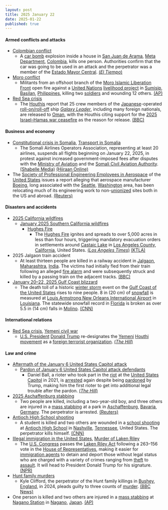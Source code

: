 ```yaml
---
layout: post
title: 2025 January 22
date: 2025-01-22
published: true
---
```



#### Armed conflicts and attacks

* [Colombian conflict](https://en.wikipedia.org/wiki/Colombian_conflict "Colombian conflict")
  * A [car bomb](https://en.wikipedia.org/wiki/Car_bomb "Car bomb") explosion inside a house in [San Juan de Arama](https://en.wikipedia.org/wiki/San_Juan_de_Arama "San Juan de Arama"), [Meta Department](https://en.wikipedia.org/wiki/Meta_Department "Meta Department"), [Colombia](https://en.wikipedia.org/wiki/Colombia "Colombia"), kills one person. Authorities confirm that the car was going to be used in an attack and the perpetrator was a member of the [Estado Mayor Central](https://en.wikipedia.org/wiki/Revolutionary_Armed_Forces_of_Colombia "Revolutionary Armed Forces of Colombia"). [(*El Tiempo*)](https://www.eltiempo.com/colombia/otras-ciudades/alerta-en-meta-por-explosion-de-carro-bomba-que-se-activo-cuando-terrorista-lo-manipulaba-quien-esta-detras-3420193)
* [Moro conflict](https://en.wikipedia.org/wiki/Moro_conflict "Moro conflict")
  * Militants from an offshoot branch of the [Moro Islamic Liberation Front](https://en.wikipedia.org/wiki/Moro_Islamic_Liberation_Front "Moro Islamic Liberation Front") open fire against a [United Nations](https://en.wikipedia.org/wiki/United_Nations "United Nations") [livelihood project](https://en.wikipedia.org/wiki/UNDP "UNDP") in [Sumisip](https://en.wikipedia.org/wiki/Sumisip "Sumisip"), [Basilan](https://en.wikipedia.org/wiki/Basilan "Basilan"), [Philippines](https://en.wikipedia.org/wiki/Philippines "Philippines"), killing two [soldiers](https://en.wikipedia.org/wiki/Philippine_Army "Philippine Army") and wounding 12 others. [(AP)](https://apnews.com/article/philippines-attack-moro-rebels-peace-deal-undp-7037a64c90095cdda20cccfb3986b59c)
* [Red Sea crisis](https://en.wikipedia.org/wiki/Red_Sea_crisis "Red Sea crisis")
  * The [Houthis](https://en.wikipedia.org/wiki/Houthi "Houthi") report that 25 crew members of the [Japanese](https://en.wikipedia.org/wiki/Japan "Japan")-operated [roll-on/roll-off](https://en.wikipedia.org/wiki/Roll-on/roll-off "Roll-on/roll-off") ship *[Galaxy Leader](https://en.wikipedia.org/wiki/Galaxy_Leader "Galaxy Leader")*, including many foreign nationals, are released to [Oman](https://en.wikipedia.org/wiki/Oman "Oman"), with the Houthis citing support for the [2025 Israel–Hamas war ceasefire](https://en.wikipedia.org/wiki/2025_Israel%E2%80%93Hamas_war_ceasefire "2025 Israel–Hamas war ceasefire") as the reason for release. [(BBC)](https://www.bbc.com/news/articles/c9d5q0jn067o)

#### Business and economy

* [Constitutional crisis in Somalia](https://en.wikipedia.org/wiki/Constitutional_crisis_in_Somalia "Constitutional crisis in Somalia"), [Transport in Somalia](https://en.wikipedia.org/wiki/Transport_in_Somalia "Transport in Somalia")
  * The Somali Airlines Operators Association, representing at least 20 airlines, suspends all flights beginning on January 22, 2025, in protest against increased government-imposed fees after disputes with the [Ministry of Aviation](https://en.wikipedia.org/wiki/Ministry_of_Aviation_%28Somalia%29 "Ministry of Aviation (Somalia)") and the [Somali Civil Aviation Authority](https://en.wikipedia.org/wiki/Somali_Civil_Aviation_Authority "Somali Civil Aviation Authority"). [(Shabelle Media)](https://shabellemedia.com/somali-airlines-ground-flights-over-government-dispute/) [(Hiiraan Online)](https://www.hiiraan.com/news4/2025/Jan/199914/somali_airlines_halt_flights_nationwide_in_protest_against_fee_increases.aspx)
* The [Society of Professional Engineering Employees in Aerospace](https://en.wikipedia.org/wiki/Society_of_Professional_Engineering_Employees_in_Aerospace "Society of Professional Engineering Employees in Aerospace") of the [United States](https://en.wikipedia.org/wiki/United_States "United States") issues a report alleging that aerospace manufacturer [Boeing](https://en.wikipedia.org/wiki/Boeing "Boeing"), long associated with the [Seattle](https://en.wikipedia.org/wiki/Seattle "Seattle"), [Washington](https://en.wikipedia.org/wiki/Washington_%28state%29 "Washington (state)") area, has been relocating much of its engineering work to non-[unionized](https://en.wikipedia.org/wiki/Labor_unions_in_the_United_States "Labor unions in the United States") sites both in the US and abroad. [(Reuters)](https://www.reuters.com/business/aerospace-defense/union-investigates-claims-that-boeing-is-sending-work-non-union-locations-2025-01-23/)

#### Disasters and accidents

* [2025 California wildfires](https://en.wikipedia.org/wiki/2025_California_wildfires "2025 California wildfires")
  * [January 2025 Southern California wildfires](https://en.wikipedia.org/wiki/January_2025_Southern_California_wildfires "January 2025 Southern California wildfires")
    * [Hughes Fire](https://en.wikipedia.org/wiki/Hughes_Fire "Hughes Fire")
      * The [Hughes Fire](https://en.wikipedia.org/wiki/Hughes_Fire "Hughes Fire") ignites and spreads to over 5,000 acres in less than four hours, triggering mandatory evacuation orders in settlements around [Castaic Lake](https://en.wikipedia.org/wiki/Castaic_Lake "Castaic Lake") in [Los Angeles County](https://en.wikipedia.org/wiki/Los_Angeles_County%2C_California "Los Angeles County, California"), [California](https://en.wikipedia.org/wiki/California "California"), United States. [(*Los Angeles Times*)](https://www.latimes.com/california/story/2025-01-22/hughes-fire-evacuations-road-closures-shelters) [(KTLA)](https://ktla.com/news/california/wildfires/photos-hughes-fire-ignites-expands-rapidly-across-southern-california-mountainside/)
* 2025 Jalgaon train accident
  * At least thirteen people are killed in a railway accident in [Jalgaon](https://en.wikipedia.org/wiki/Jalgaon "Jalgaon"), [Maharashtra](https://en.wikipedia.org/wiki/Maharashtra "Maharashtra"), [India](https://en.wikipedia.org/wiki/India "India"). The victims had initially fled from their train following an alleged [fire alarm](https://en.wikipedia.org/wiki/Fire_alarm "Fire alarm") and were subsequently struck and killed by a passing train on the adjacent tracks. [(BBC)](https://www.bbc.com/news/articles/cly9zrpvjm0o)
* [January 20–22, 2025 Gulf Coast blizzard](https://en.wikipedia.org/wiki/January_20%E2%80%9322%2C_2025_Gulf_Coast_blizzard "January 20–22, 2025 Gulf Coast blizzard")
  * The death toll of a historic [winter storm](https://en.wikipedia.org/wiki/Winter_storm "Winter storm") event on the [Gulf Coast of the United States](https://en.wikipedia.org/wiki/Gulf_Coast_of_the_United_States "Gulf Coast of the United States") rises to nine people. 8 in (20 cm) of [snowfall](https://en.wikipedia.org/wiki/Snowfall "Snowfall") is measured at [Louis Armstrong New Orleans International Airport](https://en.wikipedia.org/wiki/Louis_Armstrong_New_Orleans_International_Airport "Louis Armstrong New Orleans International Airport") in [Louisiana](https://en.wikipedia.org/wiki/Louisiana "Louisiana"). The statewide snowfall record in [Florida](https://en.wikipedia.org/wiki/Florida "Florida") is broken as over 5.5 in (14 cm) falls in [Molino](https://en.wikipedia.org/wiki/Molino%2C_Florida "Molino, Florida"). [(CNN)](https://www.cnn.com/2025/01/21/weather/winter-storm-south-tuesday-hnk/index.html)

#### International relations

* [Red Sea crisis](https://en.wikipedia.org/wiki/Red_Sea_crisis "Red Sea crisis"), [Yemeni civil war](https://en.wikipedia.org/wiki/Yemeni_civil_war_%282014%E2%80%93present%29 "Yemeni civil war (2014–present)")
  * [U.S. President](https://en.wikipedia.org/wiki/President_of_the_United_States "President of the United States") [Donald Trump](https://en.wikipedia.org/wiki/Donald_Trump "Donald Trump") re-designates the [Yemeni](https://en.wikipedia.org/wiki/Yemen "Yemen") [Houthi movement](https://en.wikipedia.org/wiki/Houthi_movement "Houthi movement") as a [foreign terrorist organization](https://en.wikipedia.org/wiki/United_States_Department_of_State_list_of_Foreign_Terrorist_Organizations "United States Department of State list of Foreign Terrorist Organizations"). [(*The Hill*)](https://thehill.com/policy/international/5101521-trump-houthis-yemen-terrorist-designation/)

#### Law and crime

* [Aftermath of the January 6 United States Capitol attack](https://en.wikipedia.org/wiki/Aftermath_of_the_January_6_United_States_Capitol_attack "Aftermath of the January 6 United States Capitol attack")
  * [Pardon of January 6 United States Capitol attack defendants](https://en.wikipedia.org/wiki/Pardon_of_January_6_United_States_Capitol_attack_defendants "Pardon of January 6 United States Capitol attack defendants")
    * Daniel Ball, a rioter who took part in the [riot](https://en.wikipedia.org/wiki/January_6_United_States_Capitol_attack "January 6 United States Capitol attack") at the [United States Capitol](https://en.wikipedia.org/wiki/United_States_Capitol "United States Capitol") in 2021, is [arrested](https://en.wikipedia.org/wiki/Criminal_proceedings_in_the_January_6_United_States_Capitol_attack "Criminal proceedings in the January 6 United States Capitol attack") again despite being [pardoned](https://en.wikipedia.org/wiki/Criminal_pardon "Criminal pardon") by Trump, making him the first rioter to get into additional legal trouble after the pardon. [(*The Hill*)](https://thehill.com/regulation/court-battles/5100384-daniel-ball-arrest-gun-charges-jan-6-pardon/amp/)
* [2025 Aschaffenburg stabbing](https://en.wikipedia.org/wiki/2025_Aschaffenburg_stabbing "2025 Aschaffenburg stabbing")
  * Two people are killed, including a two-year-old boy, and three others are injured in a [mass stabbing](https://en.wikipedia.org/wiki/Mass_stabbing "Mass stabbing") at a park in [Aschaffenburg](https://en.wikipedia.org/wiki/Aschaffenburg "Aschaffenburg"), [Bavaria](https://en.wikipedia.org/wiki/Bavaria "Bavaria"), [Germany](https://en.wikipedia.org/wiki/Germany "Germany"). The perpetrator is arrested. [(Reuters)](https://www.reuters.com/world/europe/suspect-arrested-after-two-killed-knife-attack-german-park-2025-01-22/)
* [Antioch High School shooting](https://en.wikipedia.org/wiki/Antioch_High_School_shooting "Antioch High School shooting")
  * A student is killed and two others are wounded in a [school shooting](https://en.wikipedia.org/wiki/School_shooting "School shooting") at [Antioch High School](https://en.wikipedia.org/wiki/Antioch_High_School_%28Tennessee%29 "Antioch High School (Tennessee)") in [Nashville](https://en.wikipedia.org/wiki/Nashville%2C_Tennessee "Nashville, Tennessee"), [Tennessee](https://en.wikipedia.org/wiki/Tennessee "Tennessee"), United States. The perpetrator kills himself. [(CNN)](https://www.cnn.com/2025/01/22/us/antioch-high-school-shooting-nashville/index.html)
* [Illegal immigration in the United States](https://en.wikipedia.org/wiki/Illegal_immigration_in_the_United_States "Illegal immigration in the United States"), [Murder of Laken Riley](https://en.wikipedia.org/wiki/Murder_of_Laken_Riley "Murder of Laken Riley")
  * The [U.S. Congress](https://en.wikipedia.org/wiki/United_States_Congress "United States Congress") passes the [Laken Riley Act](https://en.wikipedia.org/wiki/Laken_Riley_Act "Laken Riley Act") following a 263–156 vote in the [House of Representatives](https://en.wikipedia.org/wiki/United_States_House_of_Representatives "United States House of Representatives"), making it easier for [immigration agents](https://en.wikipedia.org/wiki/U.S._Immigration_and_Customs_Enforcement "U.S. Immigration and Customs Enforcement") to detain and deport those without legal status who are charged with a variety of crimes ranging from [theft](https://en.wikipedia.org/wiki/Theft "Theft") to [assault](https://en.wikipedia.org/wiki/Assault "Assault"). It will head to President Donald Trump for his signature. [(NPR)](https://www.npr.org/2025/01/22/nx-s1-5253926/congress-laken-riley-act)
* [Hunt family murders](https://en.wikipedia.org/wiki/Hunt_family_murders "Hunt family murders")
  * Kyle Clifford, the perpetrator of the Hunt family killings in [Bushey](https://en.wikipedia.org/wiki/Bushey "Bushey"), [England](https://en.wikipedia.org/wiki/England "England"), in 2024, pleads guilty to three counts of [murder](https://en.wikipedia.org/wiki/Murder "Murder"). [(BBC News)](https://www.bbc.com/news/articles/cy8pd7dn8v6o)
* One person is killed and two others are injured in a [mass stabbing](https://en.wikipedia.org/wiki/Mass_stabbing "Mass stabbing") at [Nagano Station](https://en.wikipedia.org/wiki/Nagano_Station "Nagano Station") in [Nagano](https://en.wikipedia.org/wiki/Nagano_%28city%29 "Nagano (city)"), [Japan](https://en.wikipedia.org/wiki/Japan "Japan"). [(AP)](https://apnews.com/article/japan-nagano-stabbing-train-station-524044f684df1c62cbf2036bee7bfdcd)
